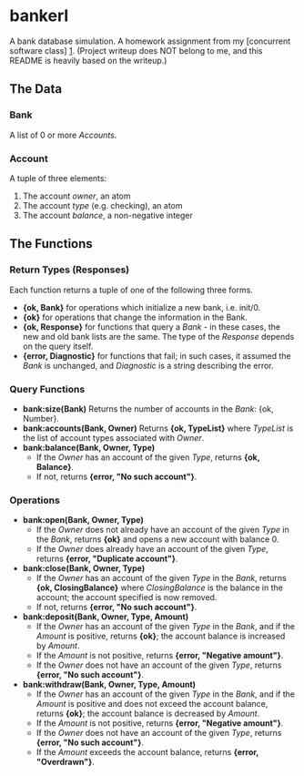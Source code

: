 bankerl
=======

A bank database simulation. A homework assignment from my [concurrent software class] [1]. (Project writeup does NOT belong to me, and this README is heavily based on the writeup.)

The Data
--------

### Bank

A list of 0 or more _Accounts_.

### Account

A tuple of three elements:

1. The account _owner_, an atom
2. The account _type_ (e.g. checking), an atom
3. The account _balance_, a non-negative integer

The Functions
-------------

### Return Types (Responses)

Each function returns a tuple of one of the following three forms.

* __{ok, Bank}__ for operations which initialize a new bank, i.e. init/0.
* __{ok}__ for operations that change the information in the Bank.
* __{ok, Response}__ for functions that query a _Bank_ - in these cases, the new and old bank lists are the same. The type of the _Response_ depends on the query itself.
* __{error, Diagnostic}__ for functions that fail; in such cases, it assumed the _Bank_ is unchanged, and _Diagnostic_ is a string describing the error.

### Query Functions

* __bank:size(Bank)__
	Returns the number of accounts in the _Bank_: {ok, Number}.
* __bank:accounts(Bank, Owner)__
	Returns __{ok, TypeList}__ where _TypeList_ is the list of account types associated with _Owner_.
* __bank:balance(Bank, Owner, Type)__
	* If the _Owner_ has an account of the given _Type_, returns __{ok, Balance}__.
	* If not, returns __{error, "No such account"}__.

### Operations

* __bank:open(Bank, Owner, Type)__
	* If the _Owner_ does not already have an account of the given _Type_ in the _Bank_, returns __{ok}__ and opens a new account with balance 0.
	* If the _Owner_ does already have an account of the given _Type_, returns __{error, "Duplicate account"}__.
* __bank:close(Bank, Owner, Type)__
	* If the _Owner_ has an account of the given _Type_ in the _Bank_, returns __{ok, ClosingBalance}__ where _ClosingBalance_ is the balance in the account; the account specified is now removed.
	* If not, returns __{error, "No such account"}__.
* __bank:deposit(Bank, Owner, Type, Amount)__
	* If the _Owner_ has an account of the given _Type_ in the _Bank_, and if the _Amount_ is positive, returns __{ok}__; the account balance is increased by _Amount_.
	* If the _Amount_ is not positive, returns __{error, "Negative amount"}__.
	* If the _Owner_ does not have an account of the given _Type_, returns __{error, "No such account"}__.
* __bank:withdraw(Bank, Owner, Type, Amount)__
	* If the _Owner_ has an account of the given _Type_ in the _Bank_, and if the _Amount_ is positive and does not exceed the account balance, returns __{ok}__; the account balance is decreased by _Amount_.
	* If the _Amount_ is not positive, returns __{error, "Negative amount"}__.
	* If the _Owner_ does not have an account of the given _Type_, returns __{error, "No such account"}__.
	* If the _Amount_ exceeds the account balance, returns __{error, "Overdrawn"}__.



[1]: http://www.se.rit.edu/~se441/spring_2013/Assignments/ErlangSequential3.html
